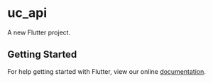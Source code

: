 # uc_api

A new Flutter project.

## Getting Started

For help getting started with Flutter, view our online
[documentation](https://flutter.io/).
